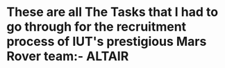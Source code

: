 # **These are all The Tasks that I had to go through for the recruitment process of IUT's prestigious Mars Rover team:- ALTAIR**
